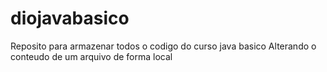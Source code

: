 # diojavabasico
Reposito para armazenar todos o codigo do curso java basico
Alterando o conteudo de um arquivo de forma local